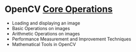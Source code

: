 # OpenCV [Core Operations](https://opencv-python-tutroals.readthedocs.io/en/latest/py_tutorials/py_core/py_table_of_contents_core/py_table_of_contents_core.html)

- Loading and displaying an image
- Basic Operations on images
- Arithmetic Operations on images
- Performance Measurement and Improvement Techniques
- Mathematical Tools in OpenCV

